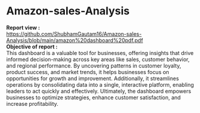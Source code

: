# Amazon-sales-Analysis
**Report view :**<br/>
https://github.com/ShubhamGautam16/Amazon-sales-Analysis/blob/main/amazon%20dashboard%20pdf.pdf <br/>
**Objective of report :**<br/>
This dashboard is a valuable tool for businesses, offering insights that drive informed decision-making across key areas like sales, customer behavior, and regional performance. By uncovering patterns in customer loyalty, product success, and market trends, it helps businesses focus on opportunities for growth and improvement. Additionally, it streamlines operations by consolidating data into a single, interactive platform, enabling leaders to act quickly and effectively. Ultimately, the dashboard empowers businesses to optimize strategies, enhance customer satisfaction, and increase profitability.<br/>
